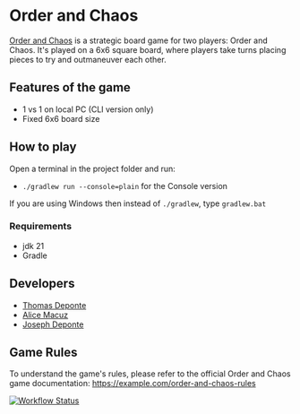 # Order and Chaos
[Order and Chaos](https://en.wikipedia.org/wiki/Order_and_Chaos) is a strategic board game for two players: Order and Chaos. It's played on a 6x6 square board, where players take turns placing pieces to try and outmaneuver each other.

## Features of the game
- 1 vs 1 on local PC (CLI version only)
- Fixed 6x6 board size

## How to play
Open a terminal in the project folder and run:
- `./gradlew run --console=plain` for the Console version

If you are using Windows then instead of `./gradlew`, type `gradlew.bat`

### Requirements
- jdk 21
- Gradle

## Developers
- [Thomas Deponte](https://github.com/freakontrol.com)  
- [Alice Macuz](https://github.com/alitoast.com)  
- [Joseph Deponte](https://github.com/)

## Game Rules
To understand the game's rules, please refer to the official Order and Chaos game documentation: https://example.com/order-and-chaos-rules

[![Workflow Status](https://github.com/freakontrol/Order-Chaos-sdm-project/actions/workflows/ci.yml/badge.svg)](https://github.com/freakontrol/Order-Chaos-sdm-project/actions/workflows/ci.yml)